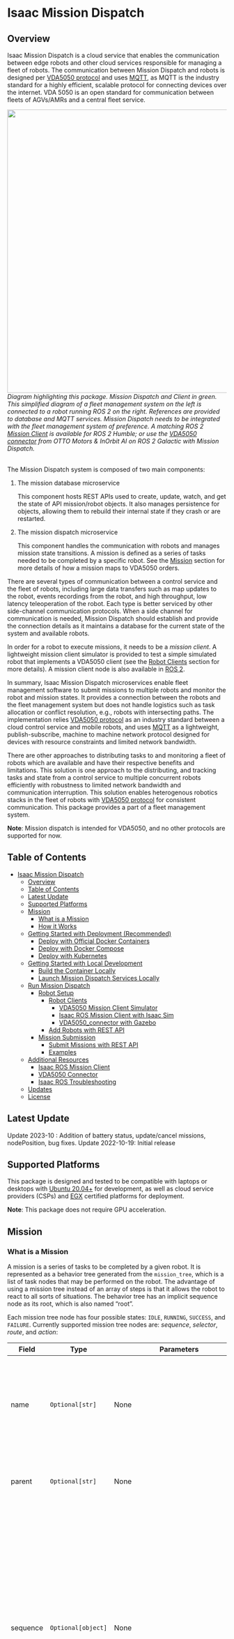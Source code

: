 # Isaac Mission Dispatch

## Overview
Isaac Mission Dispatch is a cloud service that enables the communication between edge robots and other cloud services responsible for managing a fleet of robots. The communication between Mission Dispatch and robots is designed per [VDA5050 protocol](https://github.com/VDA5050/VDA5050/blob/main/VDA5050_EN.md) and uses [MQTT](https://mqtt.org/), as MQTT is the industry standard for a highly efficient, scalable protocol for connecting devices over the internet. VDA 5050 is an open standard for communication between fleets of AGVs/AMRs and a central fleet service. 

<div align="center"><img src="docs/resources/MD.png" width="650px"/></div>
<div><i align = "center">Diagram highlighting this package. Mission Dispatch and Client in green. This simplified diagram of a fleet management system on the left is connected to a robot running ROS 2 on the right. References are provided to database and MQTT services. Mission Dispatch needs to be integrated with the fleet management system of preference. A matching ROS 2 <a href="https://github.com/NVIDIA-ISAAC-ROS/isaac_ros_mission_client">Mission Client</a> is available for ROS 2 Humble; or use the <a href="https://github.com/inorbit-ai/ros_amr_interop/tree/galactic-devel/vda5050_connector">VDA5050 connector</a> from OTTO Motors & InOrbit AI on ROS 2 Galactic with Mission Dispatch.</i></div>
<br>

The Mission Dispatch system is composed of two main components:
1. The mission database microservice 

    This component hosts REST APIs used to create, update, watch, and get the state of API mission/robot objects. It also manages persistence for objects, allowing them to rebuild their internal state if they crash or are restarted.
2. The mission dispatch microservice

    This component handles the communication with robots and manages mission state transitions. A mission is defined as a series of tasks needed to be completed by a specific robot. See the [Mission](#mission) section for more details of how a mission maps to VDA5050 orders. 

There are several types of communication between a control service and the fleet of robots, including large data transfers such as map updates to the robot, events recordings from the robot, and high throughput, low latency teleoperation of the robot. Each type is better serviced by other side-channel communication protocols. When a side channel for communication is needed, Mission Dispatch should establish and provide the connection details as it maintains a database for the current state of the system and available robots.

In order for a robot to execute missions, it needs to be a *mission client*. A lightweight mission client simulator is provided to test a simple simulated robot that implements a VDA5050 client (see the [Robot Clients](#robot-clients) section for more details). A mission client node is also available in [ROS 2](https://github.com/NVIDIA-ISAAC-ROS/isaac_ros_mission_client).

In summary, Isaac Mission Dispatch microservices enable fleet management software to submit missions to multiple robots and monitor the robot and mission states. It provides a connection between the robots and the fleet management system but does not handle logistics such as task allocation or conflict resolution, e.g., robots with intersecting paths. The implementation relies [VDA5050 protocol](https://github.com/VDA5050/VDA5050/blob/main/VDA5050_EN.md) as an industry standard between a cloud control service and mobile robots, and uses [MQTT](https://mqtt.org/) as a lightweight, publish-subscribe, machine to machine network protocol designed for devices with resource constraints and limited network bandwidth. 

There are other approaches to distributing tasks to and monitoring a fleet of robots which are available and have their respective benefits and limitations. This solution is one approach to the distributing, and tracking tasks and state from a control service to multiple concurrent robots efficiently with robustness to limited network bandwidth and communication interruption. This solution enables heterogenous robotics stacks in the fleet of robots with [VDA5050 protocol](https://github.com/VDA5050/VDA5050/blob/main/VDA5050_EN.md) for consistent communication. This package provides a part of a fleet management system.

**Note**: Mission dispatch is intended for VDA5050, and no other protocols are supported for now.

## Table of Contents
- [Isaac Mission Dispatch](#isaac-mission-dispatch)
  - [Overview](#overview)
  - [Table of Contents](#table-of-contents)
  - [Latest Update](#latest-update) 
  - [Supported Platforms](#supported-platforms)
  - [Mission](#mission)
    - [What is a Mission](#what-is-a-mission)
    - [How it Works](#how-it-works)
  - [Getting Started with Deployment (Recommended)](#getting-started-with-deployment-recommended)
    - [Deploy with Official Docker Containers](#deploy-with-official-docker-containers)
    - [Deploy with Docker Compose](#deploy-with-docker-compose)
    - [Deploy with Kubernetes](#deploy-with-kubernetes)
  - [Getting Started with Local Development](#getting-started-with-local-development)
    - [Build the Container Locally](#build-the-container-locally)
    - [Launch Mission Dispatch Services Locally](#launch-mission-dispatch-services-locally)
  - [Run Mission Dispatch](#run-mission-dispatch)
    - [Robot Setup](#robot-setup)
        - [Robot Clients](#robot-clients)
            - [VDA5050 Mission Client Simulator](#1-vda5050-mission-client-simulator)
            - [Isaac ROS Mission Client with Isaac Sim](#2-isaac-ros-mission-client-with-isaac-sim)
            - [VDA5050_connector with Gazebo](#3-vda5050_connector-with-gazebo)
        - [Add Robots with REST API](#add-robots-with-rest-api)
    - [Mission Submission](#mission-submission)
        - [Submit Missions with REST API](#submit-missions-with-rest-api)
        - [Examples](#examples)
  - [Additional Resources](#additional-resources)
    - [Isaac ROS Mission Client](#isaac-ros-mission-client)
    - [VDA5050 Connector](#vda5050-connector)
    - [Isaac ROS Troubleshooting](#isaac-ros-troubleshooting)
  - [Updates](#updates)
  - [License](#license)

## Latest Update
Update 2023-10   : Addition of battery status, update/cancel missions, nodePosition, bug fixes.
Update 2022-10-19: Initial release

## Supported Platforms
This package is designed and tested to be compatible with laptops or desktops with [Ubuntu 20.04+](https://releases.ubuntu.com/20.04/) for development, as well as cloud service providers (CSPs) and [EGX](https://www.nvidia.com/en-us/data-center/products/egx/) certified platforms for deployment. 

**Note**: This package does not require GPU acceleration.

## Mission
### What is a Mission
A mission is a series of tasks to be completed by a given robot. It is represented as a behavior tree generated from the `mission_tree`, which is a list of task nodes that may be performed on the robot. The advantage of using a mission tree instead of an array of steps is that it allows the robot to react to all sorts of situations. The behavior tree has an implicit sequence node as its root, which is also named “root”. 

Each mission tree node has four possible states: `IDLE`, `RUNNING`, `SUCCESS`, and `FAILURE`. Currently supported mission tree nodes are: *sequence*, *selector*, *route*, and *action*:

  | Field    | Type               | Parameters                                                                                                                                                         | Description                                                                                                                                                                                                                                                                                 |
  | -------- | ------------------ | ------------------------------------------------------------------------------------------------------------------------------------------------------------------ | ------------------------------------------------------------------------------------------------------------------------------------------------------------------------------------------------------------------------------------------------------------------------------------------- |
  | name     | `Optional[str]`    | None                                                                                                                                                               | A unique name to give the node. If not specified, it will be automatically set to the index of the node in the list                                                                                                                                                                         |
  | parent   | `Optional[str]`    | None                                                                                                                                                               | The parent of the node. If not specified, it will be the “root” node.                                                                                                                                                                                                                       |
  | sequence | `Optional[object]` | None                                                                                                                                                               | Executes children nodes in order. If the child node currently running completes with `SUCCESS`, then the next child node is started. Otherwise, the sequence node completes with `FAILURE`. If all children nodes complete with `SUCCESS`, then the sequence node completes with `SUCCESS`. |
  | selector | `Optional[object]` | None                                                                                                                                                               | Executes children nodes in order. If the child node currently running completes with `SUCCESS`, then the selector node completes with `SUCCESS`. Otherwise, the next child node is started. If all children nodes fail, then the selector node completes with `FAILURE`.                    |
  | action   | `Optional[object]` | `name(string)`: The name of the action to trigger on the robot <br> `params(json)`: An arbitrary, action-specific JSON payload to send as parameters to the action | Performs some generic, named action on the robot.                                                                                                                                                                                                                                           |
  | route    | `Optional[object]` | `waypoints(List[VDA5050NodePosition])`: A list of poses for the robot to visit                                                                                               | Instructs the robot to travel a given route. The robot may or may not visit intermediate waypoints, but the final waypoint must be visited. Will return either `SUCCESS` or `FAILURE`, depending on whether the robot can successfully navigate to the final waypoint.                      |

`VDA5050NodePosition` corresponds to the `nodePosition` data structure in the [VDA5050 protocol](https://github.com/VDA5050/VDA5050/blob/main/VDA5050_EN.md) section 6.7.


The difference between the *sequence* and *selector* node: a *sequence* node will attempt to run all the child nodes as long as `SUCCESS` is being returned and will instantly return `FAILURE` upon a node failing, whereas "selector" will attempt to get only a single `SUCCESS`, and upon failure, will keep trying child nodes until it gets either gets `SUCCESS` or exhausts all child nodes.
 
 **Note**: All mission tree nodes are mutually exclusive -- a sequence node cannot also be a selector node, an action node cannot also be a route node, etc.

### How it Works
Each route or action mission tree node will be translated into a separate VDA5050 Order message. Each of the waypoints in the route mission tree node is an Order node. They are appended together to form an Order message. For the action mission tree node, the action will be attached to the first node of the Order, which is the one corresponding to the current pose of the robot. The Order messages will then be sent out sequentially based on the progression of the behavior tree. An example is shown in the figure below.

<div align="center"><img src="docs/resources/mission_orders.png" width="1000px"/></div>

In this example, the mission is shown on the left. The robot is asked to go to a pick-up point and execute the action of picking up a book. After the action is executed successfully, the robot jumps to the next `route_fallback` selector node: if it fails to go to the drop-off point, then it goes back to the previous point and drops off the book; otherwise, it drops off the book at the final goal point. The corresponding VDA5050 Order messages are shown on the right. 

## Getting Started with Deployment (Recommended)

We provide three deployment options here for using Mission Dispatch services: deploy with official Docker containers, deploy with a Docker Compose file, and deploy with Kubernetes. 

Download the repository:

```
git clone https://github.com/NVIDIA-ISAAC/isaac_mission_dispatch
```

Continue here to run Mission Dispatch microservices directly on a computer, CSP, or EGX. Skip to section [Getting Started with Local Development](#getting-started-with-local-development) to develop services locally on your computer.

An interactive documentation page that can be used to submit missions will be launched after the deployment. If you used the default parameters, this can be found at `http://localhost:5000/docs` or `http://<your_ip_address>:5000/docs`. 
### Deploy with Official Docker Containers 
1. Launch Dependencies.

    Mission Dispatch needs a few services to be running to function properly.

- MQTT Broker

    The MQTT broker is used for communication between the Mission Dispatch and the robots. There are many ways to run an MQTT broker, including as a system daemon, a stand alone application, or a docker container. Here we use mosquitto as our MQTT broker. Start the mosquitto broker by running the following:

    ```
    cd mission_dispatch
    docker run -it --network host -v ${PWD}/packages/utils/test_utils/mosquitto.sh:/mosquitto.sh -d eclipse-mosquitto:latest sh mosquitto.sh 1883 9001
    ```

- Postgres database

    Set the following environment variable:

    ```
    export POSTGRES_PASSWORD=<Any password>
    ```

    Start the Postgres database by running the following:

    ```
    docker run --rm --name postgres \
      --network host \
      -p 5432:5432 \
      -e POSTGRES_USER=postgres \
      -e POSTGRES_PASSWORD \
      -e POSTGRES_DB=mission \
      -d postgres:14.5
    ```

2. Launch the Mission Database microservice:
    
    Start the API and database server with the official docker container.

    ```
    docker run -it --network host nvcr.io/nvidia/isaac/mission-database:isaac_ros

    # To see what configuration options are, run
    # docker run -it --network host nvcr.io/nvidia/isaac/mission-database:isaac_ros --help
    # For example, if you want to change the port for the user API from the default 5000 to 5002, add `--port 5002` configuration option in the command.
    ```
3. Launch the Mission Dispatch microservice:

    Start the mission dispatch server with the official docker container.

    ```
    docker run -it --network host nvcr.io/nvidia/isaac/mission-dispatch:isaac_ros
    # To see what configuration options are, add --help option after the command.
    ```
### Deploy with Docker Compose 

To simplify the steps in the [Deploy with Official Docker Containers](#deploy-with-official-docker-containers) section, the two dependencies (MQTT broker/Postgres database) and the Mission Dispatch microservices (database/dispatch) are packaged into one Docker Compose file. You can simply run the steps below to achieve the bring up all the microservices:

```
cd mission_dispatch/docker_compose
docker compose -f mission_dispatch_services.yaml up
# run `docker compose -f mission_dispatch_services.yaml down` if you want to bring down all the services.
```

### Deploy with Kubernetes 

1. Install Kubernetes using [these instructions](/charts/README.md#installing-kubernetes). 

2. Set up the Postgres database:

    a. Set up the Kubernetes Persistent Volume (PV) for the Postgres database:
    ```
    kubectl apply -f https://k8s.io/examples/pods/storage/pv-volume.yaml
    ```
    b. Install the chart for the Postgres database and pass in the primary arguments:
    ```
    helm install postgres-db bitnami/postgresql \
        --set containerPorts.postgresql=5432 \
        --set auth.postgresPassword=postgres \
        --set auth.database=mission \
        --set primary.persistence.storageClass=manual \
        --set volumePermissions.enabled=True \
        --set image.tag=15-debian-11
    ```

2. Set up Mission Dispatch services:

    ```
    cd mission_dispatch
    helm install mission-dispatch charts --set hostDomainName=<your_host_doamin_name>
    ```

3. Test with Mission Simulator:

    ```
    docker run -it --network host  nvcr.io/nvidia/isaac/mission-simulator:isaac_ros --robots carter_x,4,5 \
        --mqtt_host <your_host_doamin_name> --mqtt_ws_path /mqtt --mqtt_transport websockets --mqtt_port 80 
    ```

## Getting Started with Local Development
Continue here to develop Mission Dispatch services locally. Skip to the [Run Mission Dispatch](#run-mission-dispatch) section to try our provided services.

### Build the Container Locally

All building and running of applications through bazel
should be done within this container to ensure that the correct dependencies are present. 

```
cd mission_dispatch
docker build --network host -t isaac-mission-dispatch "${PWD}/docker"
```

### Launch Mission Dispatch Services Locally
1. Launch Dependencies by following steps in the [Deploy with Official Docker Containers](#deploy-with-official-docker-containers) section.
2. Launch the developer Docker container.

    ```
    docker run -it --rm \
        --network host \
        --workdir "$PWD" \
        -e USER="$(id -u)" \
        -v "$PWD:$PWD" \
        -v /etc/passwd:/etc/passwd:ro \
        -v /etc/group:/etc/group:ro \
        -v "$HOME/.docker:$HOME/.docker:ro" \
        -v "/etc/timezone:/etc/timezone:ro" \
        -v "$HOME/.cache/bazel:$HOME/.cache/bazel" \
        -v /var/run/docker.sock:/var/run/docker.sock \
        -u $(id -u) \
        --group-add $(getent group docker | cut -d: -f3) \
        isaac-mission-dispatch /bin/bash
    ```
    You may run this command in as many terminals as you want to get more terminals in the same developer
environment. A new docker container will be launched for each instance, but they will share the same Bazel cache and source code.

3. Verify with the provided test cases.
    
    Make sure that you are able to build and run the applications in the repo by running the
unit tests within the docker container:
    ```
    bazel test ...
    ```

4. Launch Mission Dispatch microservices.

    Mission Dispatch is comprised of two microservices that are launched independently.

    a. Launch mission database  

    Start the API and database server by using Bazel directly.
    ```
    # Make sure to run step 2 (launch the developer docker container) first
    # in your terminal before running the command below

    bazel run packages/database:postgres -- --db_name mission --db_username postgres \
        --db_password <add_postgres_password> --db_host localhost --db_port 5432

    # Change <add_postgres_password> to a valid postgres password, such as `postgres` or $POSTGRES_PASSWORD if you have set the environment variable before.
    # To see what configuration options are, run
    # bazel run packages/database:postgres -- --help
    ```

    An interactive documentation page that can be used to submit missions will be launched with the Mission Database microservice. 
    If you used the default parameters, this can be found at `http://localhost:5000/docs`, or `http://<your_ip_address>:5000/docs`. 

    b. Launch Mission Dispatch 

    Start the Mission Dispatch server, which will execute missions and populate the robot status in the database.

    ```
    # Make sure to run step 2 (launch the developer docker container) first
    # in your terminal before running the command below

    bazel run packages/controllers/mission

    # To see what configuration options are, run
    # bazel run packages/controllers/mission -- --help
    ```

## Run Mission Dispatch
### Robot Setup
#### Robot Clients
Robot clients are needed to execute the missions. You have three options, depending on your preference:

##### 1. VDA5050 Mission Client Simulator  

The client simulator will simulate a set of robots that will do the following:
- Connect to the MQTT broker.
- Accept missions through VDA5050 and follow the waypoints by moving in an L-shaped path (first $X$, then $Y$).
- Report the updated mission status and robot position back to the server through VDA5050 feedback messages.
- Optionally fail every $N^\text{th}$ mission where $N$ is configurable.

**To run with bazel (self-build container):**
```
# Runs a simulation with two robots
# First robot:
#   name = carter01
#   x position = 4
#   y position = 5
#   theta = 0 (default)
#   failure_period = 0 (default)
#   (A failure period of 0 means the robot will successfully complete all missions)
#
# Second robot:
#   name = carter02
#   x position = 9
#   y position = 9
#   theta = 3.14
#   failure_period = 3
#   (A failure period of 3 means that the 3rd, 6th, 9th... missions will fail,
#    and 1st, 2nd, 4th, 5th... will pass)

bazel run packages/controllers/mission/tests:client -- --robots \
    carter01,4,5 \
    carter02,9,9,3.14,3
```

**To run with docker (official image):**
```
docker run -it --network host nvcr.io/nvidia/isaac/mission-simulator:isaac_ros --robots \
    carter01,4,5 \
    carter02,9,9,3.14,3
```
##### 2. Isaac ROS Mission Client with Isaac Sim 

A ROS 2 Humble package that receives tasks and actions from the fleet management service through Mission Dispatch and updates its progress, state, and errors. It also performs navigation actions with [Nav2](https://navigation.ros.org/) and can be integrated with other ROS actions.

See the tutorials given in the [ROS Mission Client](https://github.com/NVIDIA-ISAAC-ROS/isaac_ros_mission_client) for how to use Mission Dispatch services with ROS Mission Client and [NVIDIA Isaac Sim](https://developer.nvidia.com/isaac-sim).

##### 3. VDA5050_connector with Gazebo

A ROS 2 Galatic package that implements a connector for VDA5050 and works as a bridge between a Mission Dispatch and a ROS 2 robot. It also supports the Nav2 robot navigation stack with other user-defined actions.

Follow the first two steps in the [Running the TB3 adapter](https://github.com/inorbit-ai/vda5050_adapter_examples/blob/galactic-devel/vda5050_tb3_adapter/README.md) to launch the VDA5050_connector with Nav2. Next step is to set the initial pose for Nav2 by clicking the *2D Pose Estimate* button in RViz, and then down clicking on the map in where the robot is in the Gazebo world.

**Note**: if you choose to use VDA5050_connector as a mission client:
- Simply run the Docker Compose file to bring up all the Mission Dispatch microservices:
    ```
    cd mission_dispatch/docker_compose
    docker compose -f vda5050-adapter-examples.yaml up
    # run `docker compose -f vda5050-adapter-examples.yaml down` if you want to bring down all the services.
    ```
    The IP address of the interactive documentation page `http://<mission_database_ip_address>:5000/docs` can be found through the command: 
    ```
    docker network inspect deployment_vda5050-adapter-examples
    ```
- Set the robot object's name to {serial_number} when post robot and mission. (See the [Add Robots with REST API](#add-robots-with-rest-api) section for more details)
- {manufacturer_name} and {serial_number}  can be found in `vda5050_adapter_examples/vda5050_tb3_adapter/config/connector_tb3.yaml`

#### Add Robots with REST API
The interactive REST API page is used to set up the robot.

Use the `POST /robot` endpoint to create robot objects to represent the robots that will be connected to the mission dispatch. Make sure the names of the robots match the names given to the simulated/real robots.

**Note**: When using the API page, the default value for the robot object's
 `name` in the `spec` is `"string"`, so make sure to change it from `"string"` to another name that has
more meaning (e.g. `"carter01"`). Set the robot object's
 `name` to `{serial_number}` if you choose to use VDA5050_connector as a mission client. 

A request body example for `POST /robot` is shown below:

```
{
  "labels": [],
  "battery": {
    "critical_level": 0.1
  },
  "heartbeat_timeout": 30,
  "name": "carter01"
}
```

Use the `GET /robot` endpoint to query the status of the robots once they are created. If the robots are connected, the state should reflect the actual position of the robots. This endpoint also allows for optional filters which are accessible on the interactive page or through the URL query string if calling the API directly. 
<details><summary>Click for GET /robot filters</summary>

| Filter name       | Effect                                                    | Value |
| ------            | ------                                                    | ------|
|    min_battery    |    Returns robots where `battery_level >= min_battery`    | `float` |
|    max_battery    |    Returns robots where `battery_level <= max_battery`    | `float` |
|    state          |    Returns robots that are in the given state             | `IDLE`, `ON_TASK`, or `MAP_DEPLOYMENT` |
|    online         |    If `true`, returns robots that are online (connected) <br> if `false`, returns robots that are not online (not connected)   | `true` or `false` |
|    names          |    Returns robots where the robot `name` matches a name in the given list   | `array[string]` |
</details>

The video below shows the step-by-step process of how to create and query a robot.

https://user-images.githubusercontent.com/84546269/196791251-ae7291d0-6d9c-429e-81c2-c9d3f6e04dc2.mp4

For more details about the robot object, specifications, and status definition, please refer to the schemas at the end of the interactive REST API documentation page.

### Mission Submission
#### Submit Missions with REST API
Missions can be created using the `POST /mission` endpoint and monitored via the
`GET /mission` endpoint. Users can also monitor the state of a robot through `GET /robot` and watch
its position update as it completes the mission. 

**Note**: By default, the value for the `robot` field in `spec` is `"string"`, so make sure to change it to
the `name` you used for one of the robot objects you created earlier. If you set the `name` of the robot
object to `"carter01"`, use that to fill in the `robot` field for the mission. 

**Note**: A `mission_tree` includes multiple mission nodes. A mission node can only be one of the four node types mentioned in the  [Mission](#mission) section. When sending a mission, a user should choose one and remove the other three in the request body.

This video shows the step-by-step process to create and query multiple missions with multiple robots given in the [Examples](#examples) section.

https://user-images.githubusercontent.com/84546269/196791243-d462e74a-ac13-48c3-950c-35e5562271c5.mp4

Users are allowed to `DELETE` and `CANCEL` a queued mission (submitted but waiting to be executed) at any time. However, if users want to `DELETE` a currently running mission, Mission Dispatch will label the life cycle of the current mission as `PENDING_DELETE`, wait for the current mission to finish, and then delete it. 

Similarly,  if users want to `CANCEL` a currently running mission, Mission Dispatch will set `needs_canceled` in mission specifications to `True`, wait for the current mission to finish, and then cancel the mission. 

This POST /mission/{name}/update endpoint is to update the route nodes within a mission. If updates involving changes to sequence and selector nodes in the mission tree structure are necessary, please cancel the mission and submit it again with the revisions. To update the route node for a mission, users need to provide the mission name and the waypoints of the route in the request body of the POST /mission/{name}/update endpoint. Note that users cannot update a route node that has already been marked as completed.

For more details on the mission object, specifications, and status definition, refer to the schemas at the end of the interactive REST API documentation page.
#### Examples
We provide two `POST /mission` request body examples here as a reference for how to construct a mission tree.

- Example 1 -- Simple mission

<div align="center"><img src="docs/resources/simple_mission.png" width="250px"/></div>

Consider a simple mission where the robot `"carter01"` is asked to go to the pickup point and then move to the drop-off point with certain predefined routes. The sample request body for posting a mission is shown below:

```
{
"robot": "carter01",
"mission_tree": [
    {
    "name": "goto_pickup",
    "parent": "root",
    "route": {
        "waypoints": [
        {
            "x": 1.5,
            "y": 1.5,
            "theta": 0,
            "map_id": "map"
        },
        {
            "x": 3.3,
            "y": 2.1,
            "theta": 0,
            "map_id": "map"
        }
        ]
    }
    },
    {
    "name": "goto_dropoff",
    "parent": "root",
    "route": {
        "waypoints": [
        {
            "x": 4.0,
            "y": 3.2,
            "theta": 0,
            "map_id": "map"
        },
        {
            "x": 5.0,
            "y": 5.0,
            "theta": 0,
            "map_id": "map"
        }
        ]
    }
    }
],
"timeout": 300,
"deadline": "2023-09-28T04:04:24.013Z",
"needs_canceled": false,
"name": "simple_mission_example"
}
```
    
- Example 2 -- Complex mission

<div align="center"><img src="docs/resources/complex_mission.png" width="500px"/></div>

A relatively complex mission will include behavior control nodes such as `sequence` and `selector`, as shown in the mission given in the [mission](#mission) section. We provide the request body example for that mission below. 

In this example, the robot completes the `goto_pickup` and `pickup_book` nodes, then completes the `route_fallback` selector node as the robot can reach the waypoints set in the `goto_dropoff` node. Thus, it would skip the `reset_pose` and `dropoff_book` nodes under the same `route_fallback` selector node. However, the mission fails at the last `dropoff_book_at_goal` node as the `should_fail` parameter for the action is set to `True`. Logging of the mission progression and error messages are displayed in the terminal output as well as on the API page. 

Watch the Submitting Missions video tutorial given in the [Submitting Missions](#submitting-missions) section for how to use the example given here.

```
{
    "robot": "carter01",
    "mission_tree": [
    {
        "name": "goto_pickup",
        "parent": "root",
        "route": {
        "waypoints": [
            {
            "x": 1.5,
            "y": 0.8,
            "theta": 0,
            "map_id": "map"
            }
        ]
        }
    },
    {
        "name": "pickup_book",
        "parent": "root",
        "action": {
        "action_type": "dummy_action",
        "action_parameters": {
            "should_fail": 0,
            "time": 1
        }
        }
    },
    {
        "name": "route_fallback",
        "parent": "root",
        "selector": {}
    },
    {
        "name": "goto_dropoff",
        "parent": "route_fallback",
        "route": {
        "waypoints": [
            {
            "x": 3,
            "y": 2.2,
            "theta": 0,
            "map_id": "map"
            },
            {
            "x": 0.8,
            "y": 1.8,
            "theta": 0,
            "map_id": "map"
            }
        ]
        }
    },
    {
        "name": "goto_dropoff_seq",
        "parent": "route_fallback",
        "sequence": {}
    },
    {
        "name": "reset_pose",
        "parent": "goto_dropoff_seq",
        "route": {
        "waypoints": [
            {
            "x": 1.5,
            "y": 0.8,
            "theta": 0,
            "map_id": "map"
            }
        ]
        }
    },
    {
        "name": "dropoff_book",
        "parent": "goto_dropoff_seq",
        "action": {
        "action_type": "dummy_action",
        "action_parameters": {
            "should_fail": 1,
            "time": 1
        }
        }
    },
    {
        "name": "dropoff_book_at_goal",
        "parent": "root",
        "action": {
        "action_type": "dummy_action",
        "action_parameters": {
            "should_fail": 1,
            "time": 1
        }
        }
    }
    ],
    "timeout": 300,
    "deadline": "2023-09-28T04:04:24.013Z",
    "needs_canceled": false,
    "name": "complex_mission_example"
}
```

**Note**: We provide a dummy action server in our mission client simulator for the user to test the above complex mission. The action parameters include the expected behavior `should_fail` (0: success; 1: failure) and the execution time (in seconds) `time` should be given to simulate a real action server.

## Additional Resources
### Isaac ROS Mission Client
A [ROS mission client package](https://github.com/NVIDIA-ISAAC-ROS/isaac_ros_mission_client) that allows the mission dispatch to communicate with robots through the MQTT protocol. Visit this resource for more video tutorials on using Mission Dispatch with Isaac ROS Mission Client, as well as for [NVIDIA Isaac Sim](https://developer.nvidia.com/isaac-sim) running on local and cloud.

### VDA5050 Connector 
The [vda5050_connector](https://github.com/inorbit-ai/ros_amr_interop/tree/galactic-devel/vda5050_connector) package is another mission client (in ROS Galatic) that provides a set of ROS 2 nodes for connecting a ROS 2-based robot to the Mission Dispatch.

### Isaac ROS Troubleshooting
Check [here](https://github.com/NVIDIA-ISAAC-ROS/isaac_ros_common/blob/main/docs/troubleshooting.md) for solutions to problems with Isaac ROS.

## Updates
| Date       | Changes         |
| ---------- | --------------- |
| 2022-10-19 | Initial release |

## Frequently Asked Questions
* How is the issue of mission persistence exactly addressed?

Tasks assigned to robots are stored in a persistent database in the cloud / edge with Mission Dispatch/Database.  If the robot were to fail it will lose the task, and the behavior tree for the task will inform how Mission Dispatch should handle the failure.  If Mission Dispatch were to fail, the state can be reconstructed from the database, which reflects the known state at the time of failure.

* From a standards perspective, are you following the VDA5050 protocol 100%.

We aim to provide robot control adhering to VDA5050.  There are aspects of the protocol we have not yet needed to implement.  If there are aspects that do not conform, please file an Issue or Pull Request.

* Do you accept Pull Requests.

Yes!


## License
Isaac Mission Dispatch is under [Apache 2.0 license](https://github.com/NVIDIA-ISAAC/isaac_mission_dispatch/blob/release-dp2/LICENSE).


